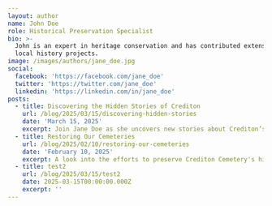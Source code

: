 ```yaml
---
layout: author
name: John Doe
role: Historical Preservation Specialist
bio: >-
  John is an expert in heritage conservation and has contributed extensively to
  local history projects.
image: /images/authors/jane_doe.jpg
social:
  facebook: 'https://facebook.com/jane_doe'
  twitter: 'https://twitter.com/jane_doe'
  linkedin: 'https://linkedin.com/in/jane_doe'
posts:
  - title: Discovering the Hidden Stories of Crediton
    url: /blog/2025/03/15/discovering-hidden-stories
    date: 'March 15, 2025'
    excerpt: Join Jane Doe as she uncovers new stories about Crediton’s past.
  - title: Restoring Our Cemeteries
    url: /blog/2025/02/10/restoring-our-cemeteries
    date: 'February 10, 2025'
    excerpt: A look into the efforts to preserve Crediton Cemetery's history.
  - title: test2
    url: /blog/2025/03/15/test2
    date: 2025-03-15T00:00:00.000Z
    excerpt: ''
---
```



